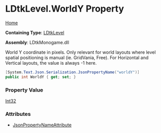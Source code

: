 # LDtkLevel\.WorldY Property

[Home](../../../README.md)

**Containing Type**: [LDtkLevel](../README.md)

**Assembly**: LDtkMonogame\.dll

  
World Y coordinate in pixels\.  Only relevant for world layouts where level spatial
positioning is manual \(ie\. GridVania, Free\)\. For Horizontal and Vertical layouts, the
value is always \-1 here\.

```csharp
[System.Text.Json.Serialization.JsonPropertyName("worldY")]
public int WorldY { get; set; }
```

### Property Value

[Int32](https://docs.microsoft.com/en-us/dotnet/api/system.int32)

### Attributes

* [JsonPropertyNameAttribute](https://docs.microsoft.com/en-us/dotnet/api/system.text.json.serialization.jsonpropertynameattribute)

